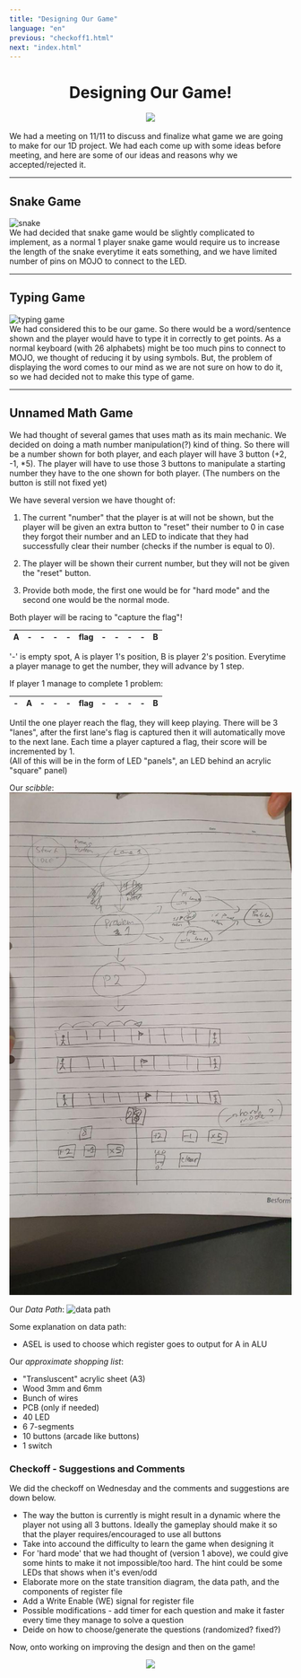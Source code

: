 ```yaml
---
title: "Designing Our Game"
language: "en"
previous: "checkoff1.html"
next: "index.html"
---
```


<center><h1>Designing Our Game!</h1></center>
<center>
<img src="https://i.imgur.com/n8pJSnE.gif">
</center>

We had a meeting on 11/11 to discuss and finalize what game we are going to make for our 1D project. We had each come up with some ideas before meeting, and here are some of our ideas and reasons why we accepted/rejected it.

---
## Snake Game
![snake](https://media0.giphy.com/media/4JmTg4bTuofUQ/source.gif)  
We had decided that snake game would be slightly complicated to implement, as a normal 1 player snake game would require us to increase the length of the snake everytime it eats something, and we have limited number of pins on MOJO to connect to the LED.

---
## Typing Game
![typing game](https://www.freegameplanet.com/wp-content/uploads/2016/10/Z-type-game.gif)  
We had considered this to be our game. So there would be a word/sentence shown and the player would have to type it in correctly to get points. As a normal keyboard (with 26 alphabets) might be too much pins to connect to MOJO, we thought of reducing it by using symbols. But, the problem of displaying the word comes to our mind as we are not sure on how to do it, so we had decided not to make this type of game.

---
## Unnamed Math Game
We had thought of several games that uses math as its main mechanic. We decided on doing a math number manipulation(?) kind of thing. So there will be a number shown for both player, and each player will have 3 button (+2, -1, *5). The player will have to use those 3 buttons to manipulate a starting number they have to the one shown for both player. (The numbers on the button is still not fixed yet)

We have several version we have thought of:  
1. The current "number" that the player is at will not be shown, but the player will be given an extra button to "reset" their number to 0 in case they forgot their number and an LED to indicate that they had successfully clear their number (checks if the number is equal to 0).

2. The player will be shown their current number, but they will not be given the "reset" button.

3. Provide both mode, the first one would be for "hard mode" and the second one would be the normal mode.

Both player will be racing to "capture the flag"!

|<center>A</center>|<center>-</center>|<center>-</center>|<center>-</center>|<center>-</center>|<center>flag</center>|<center>-</center>|<center>-</center>|<center>-</center>|<center>-</center>|<center>B</center>|
|-|-|-|-|-|----|-|-|-|-|-|

'-' is empty spot, A is player 1's position, B is player 2's position. Everytime a player manage to get the number, they will advance by 1 step.


If player 1 manage to complete 1 problem:

|<center>-</center>|<center>A</center>|<center>-</center>|<center>-</center>|<center>-</center>|<center>flag</center>|<center>-</center>|<center>-</center>|<center>-</center>|<center>-</center>|<center>B</center>|
|-|-|-|-|-|----|-|-|-|-|-|

Until the one player reach the flag, they will keep playing. There will be 3 "lanes", after the first lane's flag is captured then it will automatically move to the next lane. Each time a player captured a flag, their score will be incremented by 1.  
(All of this will be in the form of LED "panels", an LED behind an acrylic "square" panel)

Our _scibble_:  
![scribblee](scribble.jpg)

Our _Data Path_:
![data path](dataPath.png)

Some explanation on data path:
- ASEL is used to choose which register goes to output for A in ALU


Our _approximate shopping list_:
- "Transluscent" acrylic sheet (A3)
- Wood 3mm and 6mm
- Bunch of wires
- PCB (only if needed)
- 40 LED
- 6 7-segments
- 10 buttons (arcade like buttons)
- 1 switch

### Checkoff - Suggestions and Comments
We did the checkoff on Wednesday and the comments and suggestions are down below.

- The way the button is currently is might result in a dynamic where the player not using all 3 buttons. Ideally the gameplay should make it so that the player requires/encouraged to use all buttons
- Take into accound the difficulty to learn the game when designing it
- For 'hard mode' that we had thought of (version 1 above), we could give some hints to make it not impossible/too hard. The hint could be some LEDs that shows when it's even/odd
- Elaborate more on the state transition diagram, the data path, and the components of register file
- Add a Write Enable (WE) signal for register file
- Possible modifications - add timer for each question and make it faster every time they manage to solve a question
- Deide on how to choose/generate the questions (randomized? fixed?)

Now, onto working on improving the design and then on the game!
<center><img src='https://i.pinimg.com/originals/9e/91/fe/9e91feda4e8cf0c5ddad28ee53c07f50.gif'></center>